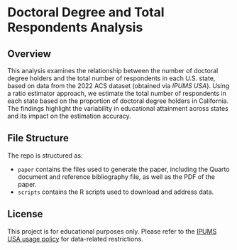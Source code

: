 # Doctoral Degree and Total Respondents Analysis

## Overview

This analysis examines the relationship between the number of doctoral degree holders and the total number of respondents in each U.S. state, based on data from the 2022 ACS dataset (obtained via *IPUMS USA*). Using a ratio estimator approach, we estimate the total number of respondents in each state based on the proportion of doctoral degree holders in California. The findings highlight the variability in educational attainment across states and its impact on the estimation accuracy.


## File Structure

The repo is structured as:

-   `paper` contains the files used to generate the paper, including the Quarto document and reference bibliography file, as well as the PDF of the paper. 
-   `scripts` contains the R scripts used to download and address data.


## License

This project is for educational purposes only. Please refer to the [IPUMS USA usage policy](https://ipums.org/) for data-related restrictions.